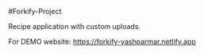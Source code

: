 #Forkify-Project

Recipe application with custom uploads.

For DEMO website:
https://forkify-yashparmar.netlify.app
